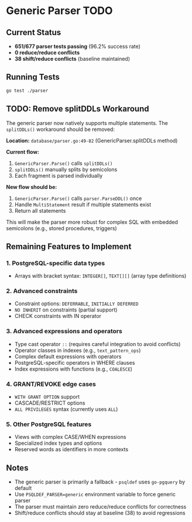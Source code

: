 # Generic Parser TODO

## Current Status

- **651/677 parser tests passing** (96.2% success rate)
- **0 reduce/reduce conflicts**
- **38 shift/reduce conflicts** (baseline maintained)

## Running Tests

```sh
go test ./parser
```

## TODO: Remove splitDDLs Workaround
The generic parser now natively supports multiple statements. The `splitDDLs()` workaround should be removed:

**Location:** `database/parser.go:49-82` (GenericParser.splitDDLs method)

**Current flow:**
1. `GenericParser.Parse()` calls `splitDDLs()`
2. `splitDDLs()` manually splits by semicolons
3. Each fragment is parsed individually

**New flow should be:**
1. `GenericParser.Parse()` calls `parser.ParseDDL()` once
2. Handle `MultiStatement` result if multiple statements exist
3. Return all statements

This will make the parser more robust for complex SQL with embedded semicolons (e.g., stored procedures, triggers)

## Remaining Features to Implement

### 1. PostgreSQL-specific data types
- Arrays with bracket syntax: `INTEGER[]`, `TEXT[][]` (array type definitions)

### 2. Advanced constraints
- Constraint options: `DEFERRABLE`, `INITIALLY DEFERRED`
- `NO INHERIT` on constraints (partial support)
- CHECK constraints with IN operator

### 3. Advanced expressions and operators
- Type cast operator `::` (requires careful integration to avoid conflicts)
- Operator classes in indexes (e.g., `text_pattern_ops`)
- Complex default expressions with operators
- PostgreSQL-specific operators in WHERE clauses
- Index expressions with functions (e.g., `COALESCE`)

### 4. GRANT/REVOKE edge cases
- `WITH GRANT OPTION` support
- CASCADE/RESTRICT options
- `ALL PRIVILEGES` syntax (currently uses `ALL`)

### 5. Other PostgreSQL features
- Views with complex CASE/WHEN expressions
- Specialized index types and options
- Reserved words as identifiers in more contexts

## Notes
- The generic parser is primarily a fallback - `psqldef` uses `go-pgquery` by default
- Use `PSQLDEF_PARSER=generic` environment variable to force generic parser
- The parser must maintain zero reduce/reduce conflicts for correctness
- Shift/reduce conflicts should stay at baseline (38) to avoid regressions
